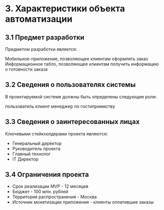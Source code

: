 # 3. Характеристики объекта автоматизации
## 3.1 Предмет разработки
Предметом разработки является:

Мобильное-приложение, позволяющее клиентам оформлять заказ
Информационное табло, позволяющее клиентам получить информацию о готовности заказа

## 3.2 Сведения о пользователях системы
В проектируемой системе должны быть определены следующие роли:

пользователь
клиент
менеджер по гостиприимству

## 3.3 Сведения о заинтересованных лицах
Ключевыми стейкхолдерами проекта являются:

- Генеральный директор
- Руководитель проекта
- Главный технолог
- IT Директор

## 3.4 Ограничения проекта
- Срок реализации MVP - 12 месяцев
- Бюджет - 100 млн. рублей
- Территория распространения - Москва
- Источник монетизации приложения - клиенты оплатившие заказы